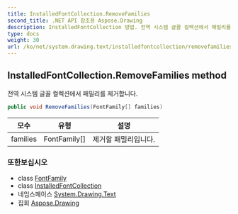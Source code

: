 ```yaml
---
title: InstalledFontCollection.RemoveFamilies
second_title: .NET API 참조용 Aspose.Drawing
description: InstalledFontCollection 방법. 전역 시스템 글꼴 컬렉션에서 패밀리를 제거합니다.
type: docs
weight: 30
url: /ko/net/system.drawing.text/installedfontcollection/removefamilies/
---
```

## InstalledFontCollection.RemoveFamilies method

전역 시스템 글꼴 컬렉션에서 패밀리를 제거합니다.

```csharp
public void RemoveFamilies(FontFamily[] families)
```

| 모수 | 유형 | 설명 |
| --- | --- | --- |
| families | FontFamily[] | 제거할 패밀리입니다. |

### 또한보십시오

* class [FontFamily](../../../system.drawing/fontfamily/)
* class [InstalledFontCollection](../)
* 네임스페이스 [System.Drawing.Text](../../installedfontcollection/)
* 집회 [Aspose.Drawing](../../../)


